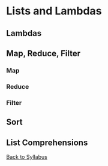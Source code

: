 # Lists and Lambdas

## Lambdas

## Map, Reduce, Filter

### Map

### Reduce

### Filter

## Sort

## List Comprehensions


[Back to Syllabus](../../README.md)
